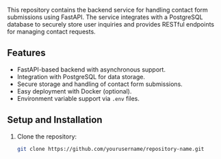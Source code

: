 This repository contains the backend service for handling contact form submissions using FastAPI. 
The service integrates with a PostgreSQL database to securely store user inquiries and provides RESTful endpoints for managing contact requests.

## Features

- FastAPI-based backend with asynchronous support.
- Integration with PostgreSQL for data storage.
- Secure storage and handling of contact form submissions.
- Easy deployment with Docker (optional).
- Environment variable support via `.env` files.

## Setup and Installation

1. Clone the repository:

   ```bash
   git clone https://github.com/yourusername/repository-name.git
